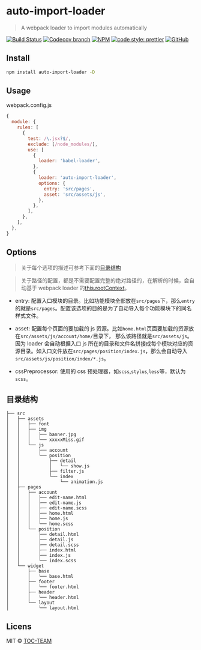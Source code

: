 # auto-import-loader

> A webpack loader to import modules automatically

[![Build Status](https://img.shields.io/travis/TOC-TEAM/auto-import-loader/master.svg)](https://travis-ci.org/TOC-TEAM/auto-import-loader)
[![Codecov branch](https://img.shields.io/codecov/c/github/TOC-TEAM/auto-import-loader/master.svg)](https://codecov.io/gh/TOC-TEAM/auto-import-loader)
[![NPM](https://img.shields.io/npm/v/auto-import-loader.svg)](https://www.npmjs.com/package/auto-import-loader)
[![code style: prettier](https://img.shields.io/badge/code_style-prettier-ff69b4.svg?style=flat-square)](https://github.com/prettier/prettier)
[![GitHub](https://img.shields.io/github/license/mashape/apistatus.svg)](https://opensource.org/licenses/MIT)

## Install

```bash
npm install auto-import-loader -D
```

## Usage

webpack.config.js

```js
{
  module: {
    rules: [
      {
        test: /\.jsx?$/,
        exclude: [/node_modules/],
        use: [
          {
            loader: 'babel-loader',
          },
          {
            loader: 'auto-import-loader',
            options: {
              entry: 'src/pages',
              asset: 'src/assets/js',
            },
          },
        ],
      },
    ],
  },
}
```

## Options

> 关于每个选项的描述可参考下面的[目录结构](#目录结构)

> 关于路径的配置，都是不需要配置完整的绝对路径的，在解析的时候，会自动基于 webpack loader 的[this.rootContext](https://webpack.js.org/api/loaders/#this-rootcontext)。

- entry: 配置入口模块的目录。比如功能模块全部放在`src/pages`下，那么`entry`的就是`src/pages`。配置该选项的目的是为了自动导入每个功能模块下的同名样式文件。

- asset: 配置每个页面的要加载的 js 资源。比如`home.html`页面要加载的资源放在`src/assets/js/account/home/`目录下， 那么该路径就是`src/assets/js`。因为 loader 会自动根据入口 js 所在的目录和文件名拼接成每个模块对应的资源目录。如入口文件放在`src/pages/position/index.js`，那么会自动导入`src/assets/js/position/index/*.js`。

- cssPreprocessor: 使用的 css 预处理器，如`scss`,`stylus`,`less`等，默认为`scss`。

## 目录结构

```
├── src
│   ├── assets
│   │   ├── font
│   │   ├── img
│   │   │   ├── banner.jpg
│   │   │   └── xxxxxMiss.gif
│   │   └── js
│   │       ├── account
│   │       └── position
│   │           ├── detail
│   │           │   └── show.js
│   │           ├── filter.js
│   │           └── index
│   │               └── animation.js
│   ├── pages
│   │   ├── account
│   │   │   ├── edit-name.html
│   │   │   ├── edit-name.js
│   │   │   ├── edit-name.scss
│   │   │   ├── home.html
│   │   │   ├── home.js
│   │   │   └── home.scss
│   │   └── position
│   │       ├── detail.html
│   │       ├── detail.js
│   │       ├── detail.scss
│   │       ├── index.html
│   │       ├── index.js
│   │       └── index.scss
│   └── widget
│       ├── base
│       │   └── base.html
│       ├── footer
│       │   └── footer.html
│       ├── header
│       │   └── header.html
│       └── layout
│           └── layout.html
```

## Licens

MIT © [TOC-TEAM](https://github.com/TOC-TEAM)
